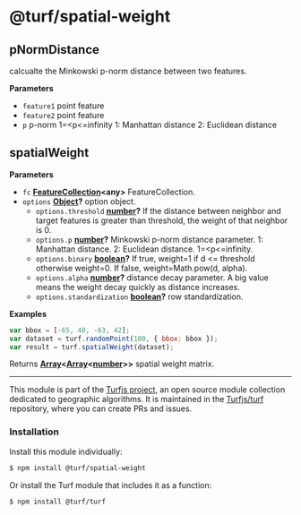 # @turf/spatial-weight

<!-- Generated by documentation.js. Update this documentation by updating the source code. -->

## pNormDistance

calcualte the Minkowski p-norm distance between two features.

**Parameters**

-   `feature1`  point feature
-   `feature2`  point feature
-   `p`  p-norm 1=&lt;p&lt;=infinity 1: Manhattan distance 2: Euclidean distance

## spatialWeight

**Parameters**

-   `fc` **[FeatureCollection](https://tools.ietf.org/html/rfc7946#section-3.3)&lt;any>** FeatureCollection.
-   `options` **[Object](https://developer.mozilla.org/docs/Web/JavaScript/Reference/Global_Objects/Object)?** option object.
    -   `options.threshold` **[number](https://developer.mozilla.org/docs/Web/JavaScript/Reference/Global_Objects/Number)?** If the distance between neighbor and target features is greater than threshold, the weight of that neighbor is 0.
    -   `options.p` **[number](https://developer.mozilla.org/docs/Web/JavaScript/Reference/Global_Objects/Number)?** Minkowski p-norm distance parameter. 1: Manhattan distance. 2: Euclidean distance. 1=&lt;p&lt;=infinity.
    -   `options.binary` **[boolean](https://developer.mozilla.org/docs/Web/JavaScript/Reference/Global_Objects/Boolean)?** If true, weight=1 if d &lt;= threshold otherwise weight=0. If false, weight=Math.pow(d, alpha).
    -   `options.alpha` **[number](https://developer.mozilla.org/docs/Web/JavaScript/Reference/Global_Objects/Number)?** distance decay parameter. A big value means the weight decay quickly as distance increases.
    -   `options.standardization` **[boolean](https://developer.mozilla.org/docs/Web/JavaScript/Reference/Global_Objects/Boolean)?** row standardization.

**Examples**

```javascript
var bbox = [-65, 40, -63, 42];
var dataset = turf.randomPoint(100, { bbox: bbox });
var result = turf.spatialWeight(dataset);
```

Returns **[Array](https://developer.mozilla.org/docs/Web/JavaScript/Reference/Global_Objects/Array)&lt;[Array](https://developer.mozilla.org/docs/Web/JavaScript/Reference/Global_Objects/Array)&lt;[number](https://developer.mozilla.org/docs/Web/JavaScript/Reference/Global_Objects/Number)>>** spatial weight matrix.

<!-- This file is automatically generated. Please don't edit it directly:
if you find an error, edit the source file (likely index.js), and re-run
./scripts/generate-readmes in the turf project. -->

---

This module is part of the [Turfjs project](http://turfjs.org/), an open source
module collection dedicated to geographic algorithms. It is maintained in the
[Turfjs/turf](https://github.com/Turfjs/turf) repository, where you can create
PRs and issues.

### Installation

Install this module individually:

```sh
$ npm install @turf/spatial-weight
```

Or install the Turf module that includes it as a function:

```sh
$ npm install @turf/turf
```
